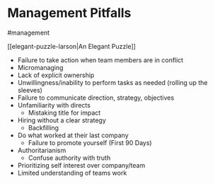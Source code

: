 # Management Pitfalls

#management

[[elegant-puzzle-larson|An Elegant Puzzle]]

- Failure to take action when team members are in conflict
- Micromanaging
- Lack of explicit ownership
- Unwillingness/inability to perform tasks as needed (rolling up the sleeves)
- Failure to communicate direction, strategy, objectives
- Unfamiliarity with directs
  - Mistaking title for impact
- Hiring without a clear strategy
  - Backfilling
- Do what worked at their last company
  - Failure to promote yourself (First 90 Days)
- Authoritarianism
  - Confuse authority with truth
- Prioritizing self interest over company/team
- Limited understanding of teams work